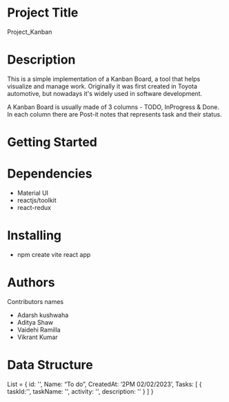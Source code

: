 # Project Title
Project_Kanban
# Description
This is a simple implementation of a Kanban Board, a tool that helps visualize and manage work. Originally it was first created in Toyota automotive, but nowadays it's widely used in software development.

A Kanban Board is usually made of 3 columns - TODO, InProgress & Done. In each column there are Post-it notes that represents task and their status.
# Getting Started
# Dependencies
* Material UI
* reactjs/toolkit
* react-redux
# Installing
* npm create vite react app 
# Authors
Contributors names
* Adarsh kushwaha
* Aditya Shaw
* Vaidehi Ramilla
* Vikrant Kumar
# Data Structure
List = {
id: '',
Name: “To do”,
CreatedAt: ‘2PM 02/02/2023’,
Tasks: [
	{
		taskId:'', taskName: '', activity: '', description: ''
}
]
}





